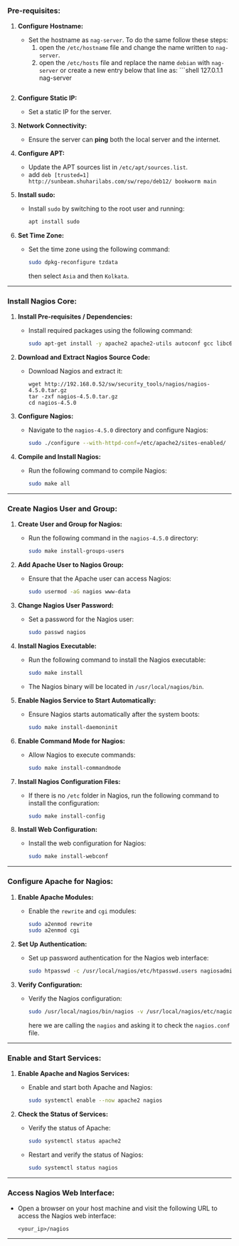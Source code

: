 ### **Pre-requisites:**

1. **Configure Hostname:**
    
    - Set the hostname as `nag-server`. To do the same follow these steps:
	    1. open the `/etc/hostname` file and change the name written to `nag-server`.
	    2. open the `/etc/hosts` file and replace the name `debian` with `nag-server` or create a new entry below that line as:
	      ```shell
	      127.0.1.1       nag-server
			```
1. **Configure Static IP:**
    
    - Set a static IP for the server.
3. **Network Connectivity:**
    
    - Ensure the server can **ping** both the local server and the internet.
4. **Configure APT:**
    
    - Update the APT sources list in `/etc/apt/sources.list`.
    - add `deb [trusted=1] http://sunbeam.shuharilabs.com/sw/repo/deb12/ bookworm main`
1. **Install sudo:**
    
    - Install `sudo` by switching to the root user and running:
        
        ```bash
        apt install sudo
        ```
        
6. **Set Time Zone:**
    
    - Set the time zone using the following command:
        
        ```bash
        sudo dpkg-reconfigure tzdata
        ```
        then select `Asia` and then `Kolkata`.

---

### **Install Nagios Core:**

1. **Install Pre-requisites / Dependencies:**
    
    - Install required packages using the following command:
        
        ```bash
        sudo apt-get install -y apache2 apache2-utils autoconf gcc libc6 libgd-dev make php python3 tree unzip wget libkrb5-dev openssl libssl-dev
        ```
        
2. **Download and Extract Nagios Source Code:**
    
    - Download Nagios and extract it:
        
        ```shell
        wget http://192.168.0.52/sw/security_tools/nagios/nagios-4.5.0.tar.gz
        tar -zxf nagios-4.5.0.tar.gz
        cd nagios-4.5.0
		```

3. **Configure Nagios:**
    
    - Navigate to the `nagios-4.5.0` directory and configure Nagios:
        
        ```bash
        sudo ./configure --with-httpd-conf=/etc/apache2/sites-enabled/
        ```
        
4. **Compile and Install Nagios:**
    
    - Run the following command to compile Nagios:
        
        ```bash
        sudo make all
        ```
        

---

### **Create Nagios User and Group:**

1. **Create User and Group for Nagios:**
    
    - Run the following command in the `nagios-4.5.0` directory:
        
        ```bash
        sudo make install-groups-users
        ```
        
2. **Add Apache User to Nagios Group:**
    
    - Ensure that the Apache user can access Nagios:
        
        ```bash
        sudo usermod -aG nagios www-data
        ```
        
3. **Change Nagios User Password:**
    
    - Set a password for the Nagios user:
        
        ```bash
        sudo passwd nagios
        ```
        
4. **Install Nagios Executable:**
    
    - Run the following command to install the Nagios executable:
        
        ```bash
        sudo make install
        ```
        
    - The Nagios binary will be located in `/usr/local/nagios/bin`.
        
5. **Enable Nagios Service to Start Automatically:**
    
    - Ensure Nagios starts automatically after the system boots:
        
        ```bash
        sudo make install-daemoninit
        ```
        
6. **Enable Command Mode for Nagios:**
    
    - Allow Nagios to execute commands:
        
        ```bash
        sudo make install-commandmode
        ```
        
7. **Install Nagios Configuration Files:**
    
    - If there is no `/etc` folder in Nagios, run the following command to install the configuration:
        
        ```bash
        sudo make install-config
        ```
        
8. **Install Web Configuration:**
    
    - Install the web configuration for Nagios:
        
        ```bash
        sudo make install-webconf
        ```
        

---

### **Configure Apache for Nagios:**

1. **Enable Apache Modules:**
    
    - Enable the `rewrite` and `cgi` modules:
        
        ```bash
        sudo a2enmod rewrite
        sudo a2enmod cgi
        ```
        
2. **Set Up Authentication:**
    
    - Set up password authentication for the Nagios web interface:
        
        ```bash
        sudo htpasswd -c /usr/local/nagios/etc/htpasswd.users nagiosadmin
        ```
        
3. **Verify Configuration:**
    
    - Verify the Nagios configuration:
        
        ```bash
        sudo /usr/local/nagios/bin/nagios -v /usr/local/nagios/etc/nagios.cfg
        ```
        
		here we are calling the `nagios` and asking it to check the `nagios.conf` file.

---

### **Enable and Start Services:**

1. **Enable Apache and Nagios Services:**
    
    - Enable and start both Apache and Nagios:
        
        ```bash
        sudo systemctl enable --now apache2 nagios
        ```
        
2. **Check the Status of Services:**
    
    - Verify the status of Apache:
        
        ```bash
        sudo systemctl status apache2
        ```
        
    - Restart and verify the status of Nagios:
        
        ```bash
        sudo systemctl status nagios
        ```
        

---

### **Access Nagios Web Interface:**

- Open a browser on your host machine and visit the following URL to access the Nagios web interface:
    
    ```
    <your_ip>/nagios
    ```
    

---
